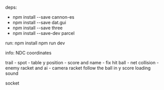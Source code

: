 deps:
* npm install --save cannon-es
* npm install --save dat.gui
* npm install --save three          
* npm install --save-dev parcel

run:
npm install
npm run dev


info:
NDC coordinates




trail -
spot -
table y position -
score and name -
fix hit ball -
net collision -
enemy racket and ai -
camera
racket follow the ball in y
score
loading
sound

socket
